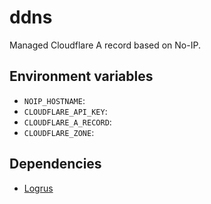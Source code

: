 # ddns

Managed Cloudflare A record based on No-IP.

## Environment variables

- `NOIP_HOSTNAME`: 
- `CLOUDFLARE_API_KEY`: 
- `CLOUDFLARE_A_RECORD`: 
- `CLOUDFLARE_ZONE`: 

## Dependencies

 - [Logrus](https://github.com/sirupsen/logrus)
